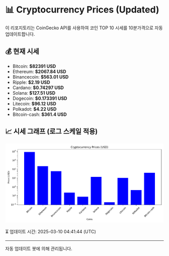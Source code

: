 
# 📊 Cryptocurrency Prices (Updated)

이 리포지토리는 CoinGecko API를 사용하여 코인 TOP 10 시세를 10분가격으로 자동 업데이트합니다.

## 💰 현재 시세
- Bitcoin: **$82391 USD**
- Ethereum: **$2067.84 USD**
- Binancecoin: **$563.01 USD**
- Ripple: **$2.19 USD**
- Cardano: **$0.74297 USD**
- Solana: **$127.51 USD**
- Dogecoin: **$0.173391 USD**
- Litecoin: **$96.12 USD**
- Polkadot: **$4.22 USD**
- Bitcoin-cash: **$361.4 USD**

## 📈 시세 그래프 (로그 스케일 적용)
![Crypto Prices](crypto_prices.png)

⏳ 업데이트 시간: 2025-03-10 04:41:44 (UTC)

---
자동 업데이트 봇에 의해 관리됩니다.
